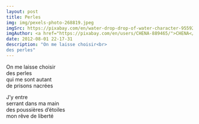 ```yaml
---
layout: post
title: Perles
img: img/pexels-photo-268819.jpeg
imgSrc: https://pixabay.com/en/water-drop-drop-of-water-character-955929/
imgAuthor: <a href="https://pixabay.com/en/users/CHENA-889465/">CHENA</a>
date: 2012-08-01 22-17-31
description: "On me laisse choisir<br>
des perles"
---
```

On me laisse choisir<br>
des perles<br>
qui me sont autant<br>
de prisons nacrées<br>

J’y entre<br>
serrant dans ma main<br>
des poussières d’étoiles<br>
mon rêve de liberté<br>
